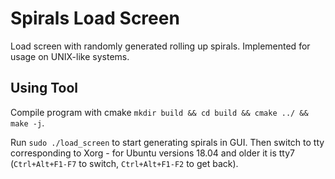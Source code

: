# Spirals Load Screen

Load screen with randomly generated rolling up spirals. Implemented for usage on UNIX-like systems.

## Using Tool

Compile program with cmake `mkdir build && cd build && cmake ../ && make -j`.

Run `sudo ./load_screen` to start generating spirals in GUI.
Then switch to tty corresponding to Xorg - for Ubuntu versions 18.04 and older
it is tty7 (`Ctrl+Alt+F1-F7` to switch, `Ctrl+Alt+F1-F2` to get back).


